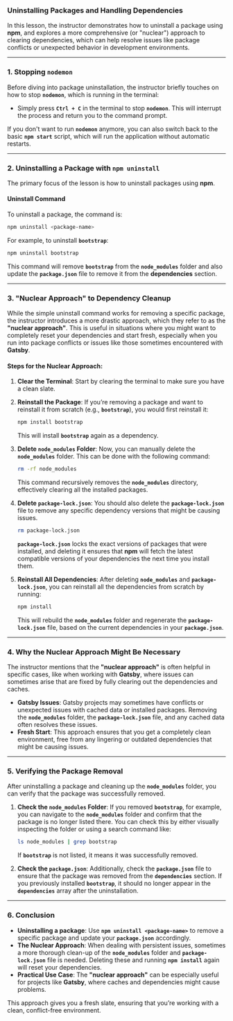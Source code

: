 ### Uninstalling Packages and Handling Dependencies

In this lesson, the instructor demonstrates how to uninstall a package using **npm**, and explores a more comprehensive (or "nuclear") approach to clearing dependencies, which can help resolve issues like package conflicts or unexpected behavior in development environments.

---

### 1. **Stopping `nodemon`**

Before diving into package uninstallation, the instructor briefly touches on how to stop **`nodemon`**, which is running in the terminal:

- Simply press **`Ctrl + C`** in the terminal to stop **`nodemon`**. This will interrupt the process and return you to the command prompt.

If you don't want to run **`nodemon`** anymore, you can also switch back to the basic **`npm start`** script, which will run the application without automatic restarts.

---

### 2. **Uninstalling a Package with `npm uninstall`**

The primary focus of the lesson is how to uninstall packages using **npm**.

#### **Uninstall Command**

To uninstall a package, the command is:

```bash
npm uninstall <package-name>
```

For example, to uninstall **`bootstrap`**:

```bash
npm uninstall bootstrap
```

This command will remove **`bootstrap`** from the **`node_modules`** folder and also update the **`package.json`** file to remove it from the **dependencies** section.

---

### 3. **"Nuclear Approach" to Dependency Cleanup**

While the simple uninstall command works for removing a specific package, the instructor introduces a more drastic approach, which they refer to as the **"nuclear approach"**. This is useful in situations where you might want to completely reset your dependencies and start fresh, especially when you run into package conflicts or issues like those sometimes encountered with **Gatsby**.

#### Steps for the Nuclear Approach:

1. **Clear the Terminal**: 
   Start by clearing the terminal to make sure you have a clean slate.
   
2. **Reinstall the Package**: 
   If you’re removing a package and want to reinstall it from scratch (e.g., **`bootstrap`**), you would first reinstall it:

   ```bash
   npm install bootstrap
   ```

   This will install **`bootstrap`** again as a dependency.

3. **Delete `node_modules` Folder**:
   Now, you can manually delete the **`node_modules`** folder. This can be done with the following command:

   ```bash
   rm -rf node_modules
   ```

   This command recursively removes the **`node_modules`** directory, effectively clearing all the installed packages.

4. **Delete `package-lock.json`**:
   You should also delete the **`package-lock.json`** file to remove any specific dependency versions that might be causing issues.

   ```bash
   rm package-lock.json
   ```

   **`package-lock.json`** locks the exact versions of packages that were installed, and deleting it ensures that **npm** will fetch the latest compatible versions of your dependencies the next time you install them.

5. **Reinstall All Dependencies**:
   After deleting **`node_modules`** and **`package-lock.json`**, you can reinstall all the dependencies from scratch by running:

   ```bash
   npm install
   ```

   This will rebuild the **`node_modules`** folder and regenerate the **`package-lock.json`** file, based on the current dependencies in your **`package.json`**.

---

### 4. **Why the Nuclear Approach Might Be Necessary**

The instructor mentions that the **"nuclear approach"** is often helpful in specific cases, like when working with **Gatsby**, where issues can sometimes arise that are fixed by fully clearing out the dependencies and caches.

- **Gatsby Issues**: Gatsby projects may sometimes have conflicts or unexpected issues with cached data or installed packages. Removing the **`node_modules`** folder, the **`package-lock.json`** file, and any cached data often resolves these issues.
- **Fresh Start**: This approach ensures that you get a completely clean environment, free from any lingering or outdated dependencies that might be causing issues.

---

### 5. **Verifying the Package Removal**

After uninstalling a package and cleaning up the **`node_modules`** folder, you can verify that the package was successfully removed.

1. **Check the `node_modules` Folder**:
   If you removed **`bootstrap`**, for example, you can navigate to the **`node_modules`** folder and confirm that the package is no longer listed there. You can check this by either visually inspecting the folder or using a search command like:

   ```bash
   ls node_modules | grep bootstrap
   ```

   If **`bootstrap`** is not listed, it means it was successfully removed.

2. **Check the `package.json`**:
   Additionally, check the **`package.json`** file to ensure that the package was removed from the **`dependencies`** section. If you previously installed **`bootstrap`**, it should no longer appear in the **`dependencies`** array after the uninstallation.

---

### 6. **Conclusion**

- **Uninstalling a package**: Use **`npm uninstall <package-name>`** to remove a specific package and update your **`package.json`** accordingly.
- **The Nuclear Approach**: When dealing with persistent issues, sometimes a more thorough clean-up of the **`node_modules`** folder and **`package-lock.json`** file is needed. Deleting these and running **`npm install`** again will reset your dependencies.
- **Practical Use Case**: The **"nuclear approach"** can be especially useful for projects like **Gatsby**, where caches and dependencies might cause problems.

This approach gives you a fresh slate, ensuring that you’re working with a clean, conflict-free environment.